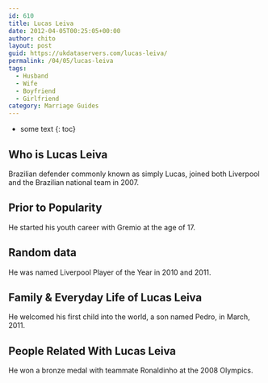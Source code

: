 ```yaml
---
id: 610
title: Lucas Leiva
date: 2012-04-05T00:25:05+00:00
author: chito
layout: post
guid: https://ukdataservers.com/lucas-leiva/
permalink: /04/05/lucas-leiva
tags:
  - Husband
  - Wife
  - Boyfriend
  - Girlfriend
category: Marriage Guides
---
```


* some text
{: toc}
          
          
## Who is  Lucas Leiva
                  
                  
                  
Brazilian defender commonly known as simply Lucas, joined both Liverpool and the Brazilian national team in 2007.
                  
                
                
                
## Prior to Popularity 
                  
                  
                  
He started his youth career with Gremio at the age of 17.
                  
                
                
                
## Random data 
                  
                  
                  
He was named Liverpool Player of the Year in 2010 and 2011.
                  
                
                
                
## Family & Everyday Life of Lucas Leiva
                  
                  
                  
He welcomed his first child into the world, a son named Pedro, in March, 2011.
                  
                
                
                
## People Related With  Lucas Leiva
                  
                  
                  
He won a bronze medal with teammate Ronaldinho at the 2008 Olympics.
                  
                
              
            
          
          
          
    
    
  
